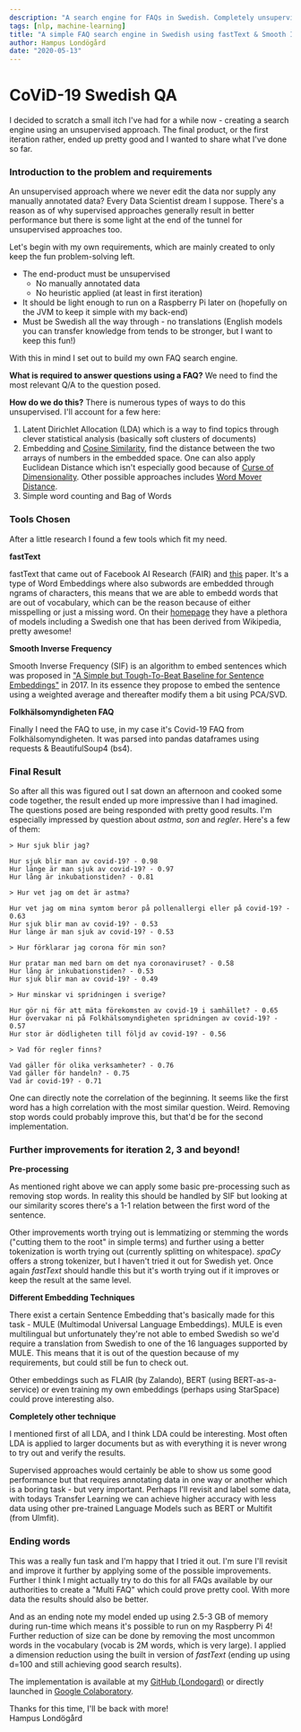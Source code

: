 ```yaml
---
description: "A search engine for FAQs in Swedish. Completely unsupervised and making use of Word Embeddings & Smooth Inverse Frequency to embed sentences. Basically scratched an itch I've had for a while"
tags: [nlp, machine-learning]
title: "A simple FAQ search engine in Swedish using fastText & Smooth Inverse Frequency"
author: Hampus Londögård
date: "2020-05-13"
---
```

# CoViD-19 Swedish QA
I decided to scratch a small itch I've had for a while now - creating a search engine using an unsupervised approach. The final product, or the first iteration rather, ended up pretty good and I wanted to share what I've done so far.
<!--truncate-->

### Introduction to the problem and requirements
An unsupervised approach where we never edit the data nor supply any manually annotated data? Every Data Scientist dream I suppose. There's a reason as of why supervised approaches generally result in better performance but there is some light at the end of the tunnel for unsupervised approaches too.

Let's begin with my own requirements, which are mainly created to only keep the fun problem-solving left.

- The end-product must be unsupervised
  - No manually annotated data
  - No heuristic applied (at least in first iteration)
- It should be light enough to run on a Raspberry Pi later on (hopefully on the JVM to keep it simple with my back-end)
- Must be Swedish all the way through - no translations (English models you can transfer knowledge from tends to be stronger, but I want to keep this fun!)

With this in mind I set out to build my own FAQ search engine.

**What is required to answer questions using a FAQ?** We need to find the most relevant Q/A to the question posed. 

**How do we do this?** There is numerous types of ways to do this unsupervised. I'll account for a few here:

1. Latent Dirichlet Allocation (LDA) which is a way to find topics through clever statistical analysis (basically soft clusters of documents)
2. Embedding and [Cosine Similarity](https://en.wikipedia.org/wiki/Cosine_similarity), find the distance between the two arrays of numbers in the embedded space. One can also apply Euclidean Distance which isn't especially good because of [Curse of Dimensionality](https://en.wikipedia.org/wiki/Curse_of_dimensionality). Other possible approaches includes [Word Mover Distance](https://arxiv.org/pdf/1912.00509.pdf). 
3. Simple word counting and Bag of Words

### Tools Chosen
After a little research I found a few tools which fit my need. 

**fastText**

fastText that came out of Facebook AI Research (FAIR) and [this](https://arxiv.org/abs/1607.04606) paper. It's a type of Word Embeddings where also subwords are embedded through ngrams of characters, this means that we are able to embedd words that are out of vocabulary, which can be the reason because of either misspelling or just a missing word.
On their [homepage](https://fasttext.cc/) they have a plethora of models including a Swedish one that has been derived from Wikipedia, pretty awesome!

**Smooth Inverse Frequency**

Smooth Inverse Frequency (SIF) is an algorithm to embed sentences which was proposed in [\"A Simple but Tough-To-Beat Baseline for Sentence Embeddings\"](https://openreview.net/pdf?id=SyK00v5xx) in 2017. In its essence they propose to embed the sentence using a weighted average and thereafter modify them a bit using PCA/SVD.

**Folkhälsomyndigheten FAQ**

Finally I need the FAQ to use, in my case it's Covid-19 FAQ from Folkhälsomyndigheten. It was parsed into pandas dataframes using requests & BeautifulSoup4 (bs4).

### Final Result
So after all this was figured out I sat down an afternoon and cooked some code together, the result ended up more impressive than I had imagined. The questions posed are being responded with pretty good results. I'm especially impressed by question about _astma_, _son_ and _regler_. Here's a few of them:



```
> Hur sjuk blir jag?

Hur sjuk blir man av covid-19? - 0.98
Hur länge är man sjuk av covid-19? - 0.97
Hur lång är inkubationstiden? - 0.81
```

```
> Hur vet jag om det är astma?

Hur vet jag om mina symtom beror på pollenallergi eller på covid-19? - 0.63
Hur sjuk blir man av covid-19? - 0.53
Hur länge är man sjuk av covid-19? - 0.53
```

```
> Hur förklarar jag corona för min son?

Hur pratar man med barn om det nya coronaviruset? - 0.58
Hur lång är inkubationstiden? - 0.53
Hur sjuk blir man av covid-19? - 0.49
```

```
> Hur minskar vi spridningen i sverige?

Hur gör ni för att mäta förekomsten av covid-19 i samhället? - 0.65
Hur övervakar ni på Folkhälsomyndigheten spridningen av covid-19? - 0.57
Hur stor är dödligheten till följd av covid-19? - 0.56
```

```
> Vad för regler finns?

Vad gäller för olika verksamheter? - 0.76
Vad gäller för handeln? - 0.75
Vad är covid-19? - 0.71
```

One can directly note the correlation of the beginning. It seems like the first word has a high correlation with the most similar question. Weird. Removing stop words could probably improve this, but that'd be for the second implementation.

### Further improvements for iteration 2, 3 and beyond!
**Pre-processing**

As mentioned right above we can apply some basic pre-processing  such as removing stop words. In reality this should be handled by SIF but looking at our similarity scores there's a 1-1 relation between the first word of the sentence. 

Other improvements worth trying out is lemmatizing or stemming the words (\"cutting them to the root\" in simple terms) and further using a better tokenization is worth trying out (currently splitting on whitespace). _spaCy_ offers a strong tokenizer, but I haven't tried it out for Swedish yet. Once again _fastText_ should handle this but it's worth trying out if it improves or keep the result at the same level.

**Different Embedding Techniques**

There exist a certain Sentence Embedding that's basically made for this task - MULE (Multimodal Universal Language Embeddings). MULE is even multilingual but unfortunately they're not able to embed Swedish so we'd require a translation from Swedish to one of the 16 languages supported by MULE. This means that it is out of the question because of my requirements, but could still be fun to check out. 

Other embeddings such as FLAIR (by Zalando), BERT (using BERT-as-a-service) or even training my own embeddings (perhaps using StarSpace) could prove interesting also.

**Completely other technique**

I mentioned first of all LDA, and I think LDA could be interesting. Most often LDA is applied to larger documents but as with everything it is never wrong to try out and verify the results. 

Supervised approaches would certainly be able to show us some good performance but that requires annotating data in one way or another which is a boring task - but very important. Perhaps I'll revisit and label some data, with todays Transfer Learning we can achieve higher accuracy with less data using other pre-trained  Language Models such as BERT or Multifit (from Ulmfit).

### Ending words
This was a really fun task and I'm happy that I tried it out. I'm sure I'll revisit and improve it further by applying some of the possible improvements. Further I think I might actually try to do this for all FAQs available by our authorities to create a \"Multi FAQ\" which could prove pretty cool. With more data the results should also be better.

And as an ending note my model ended up using 2.5-3 GB of memory during run-time which means it's possible to run on my Raspberry Pi 4! Further reduction of size can be done by removing the most uncommon words in the vocabulary (vocab is 2M words, which is very large). I applied a dimension reduction using the built in version of _fastText_ (ending up using d=100 and still achieving good search results).

The implementation is available at my [GitHub (Londogard)](https://github.com/londogard/nlp-projects/blob/master/python/CoViD_19_QA.ipynb) or directly launched in [Google Colaboratory](https://colab.research.google.com/github/londogard/nlp-projects/blob/master/python/CoViD_19_QA.ipynb).

Thanks for this time, I'll be back with more!  
 Hampus Londögård